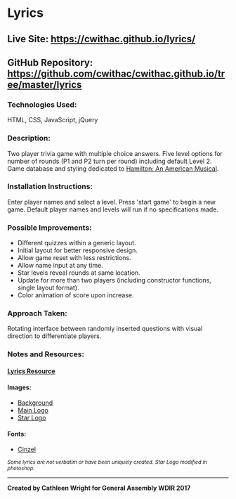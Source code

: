 # Lyrics

## Live Site: https://cwithac.github.io/lyrics/

## GitHub Repository: https://github.com/cwithac/cwithac.github.io/tree/master/lyrics

### Technologies Used:
HTML, CSS, JavaScript, jQuery

### Description:
Two player trivia game with multiple choice answers.  Five level options for number of rounds (P1 and P2 turn per round) including default Level 2.  Game database and styling dedicated to [Hamilton: An American Musical](https://en.wikipedia.org/wiki/Hamilton_(musical)).

### Installation Instructions:

Enter player names and select a level.  Press 'start game' to begin a new game.  Default player names and levels will run if no specifications made.

### Possible Improvements:
- Different quizzes within a generic layout. 
- Initial layout for better responsive design.  
- Allow game reset with less restrictions.
- Allow name input at any time.
- Star levels reveal rounds at same location.
- Update for more than two players (including constructor functions, single layout format).
- Color animation of score upon increase.

### Approach Taken:

Rotating interface between randomly inserted questions with visual direction to differentiate players.  

### Notes and Resources:

#### [Lyrics Resource](https://genius.com/albums/Lin-manuel-miranda/Hamilton-original-broadway-cast-recording)


#### Images:

- [Background](http://4.bp.blogspot.com/-LVTcDP8579o/VyJ-xprNNiI/AAAAAAAABIA/v4z_45jQWxsAbVSCrqVDYvboeNOBiUWCgCK4B/s1600/medium%2BORIGINAL%2B1400%2Bx%2B842.jpg)
- [Main Logo](http://www.stickpng.com/img/miscellaneous/shows/hamilton-star-logo)
- [Star Logo](http://cdn.spotcointeractive.com/websites/hamilton/_img/keyart-bottom.png)

#### Fonts:

- [Cinzel](https://fonts.google.com/specimen/Cinzel)

<sub>*Some lyrics are not verbatim or have been uniquely created.  Star Logo modified in photoshop.*</sub>

______

**Created by Cathleen Wright for General Assembly WDIR 2017**
